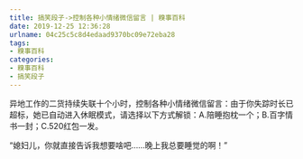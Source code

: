 ```yaml
---
title: 搞笑段子->控制各种小情绪微信留言 | 糗事百科
date: 2019-12-25 12:36:28
urlname: 04c25c5c8d4edaad9370bc09e72eba28
tags: 
- 糗事百科
categories:
- 糗事百科
- 搞笑段子
---
```

异地工作的二货持续失联十个小时，控制各种小情绪微信留言：由于你失踪时长已超标，她已自动进入休眠模式，请选择以下方式解锁：A.陪睡抱枕一个；B.百字情书一封；C.520红包一发。

“媳妇儿，你就直接告诉我想要啥吧……晚上我总要睡觉的啊！”


